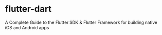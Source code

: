 # flutter-dart
A Complete Guide to the Flutter SDK &amp; Flutter Framework for building native iOS and Android apps
